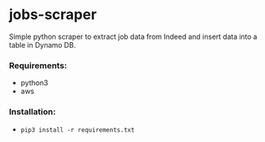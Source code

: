 # jobs-scraper

Simple python scraper to extract job data from Indeed and insert data into a table in Dynamo DB.

### Requirements:

- python3
- aws

### Installation:

- `pip3 install -r requirements.txt`

